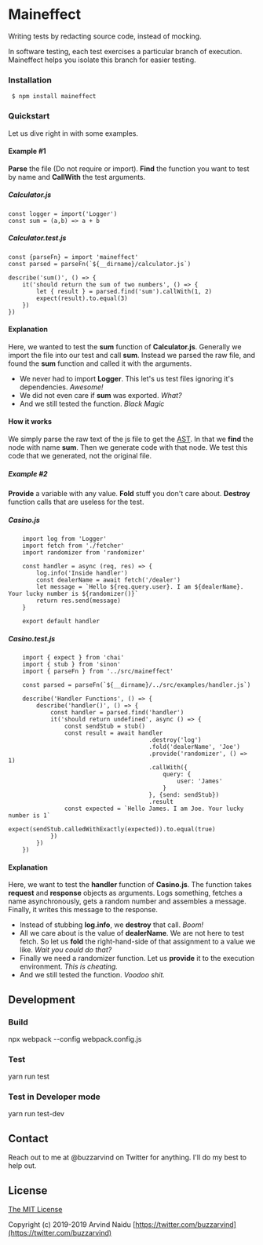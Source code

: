 # Maineffect

Writing tests by redacting source code, instead of mocking.

In software testing, each test exercises a particular branch of execution. Maineffect helps you isolate this branch for easier testing.

### Installation

` $ npm install maineffect`

### Quickstart

Let us dive right in with some examples.

#### Example #1

**Parse** the file (Do not require or import). **Find** the function you want to test by name and **CallWith** the test arguments.

##### Calculator.js

	const logger = import('Logger')
	const sum = (a,b) => a + b

##### Calculator.test.js

	const {parseFn} = import 'maineffect'
	const parsed = parseFn(`${__dirname}/calculator.js`)

    describe('sum()', () => {
		it('should return the sum of two numbers', () => {
			let { result } = parsed.find('sum').callWith(1, 2)
			expect(result).to.equal(3)
		})
	})

#### Explanation
Here, we wanted to test the **sum** function of **Calculator.js**. Generally we import the file into our test and call **sum**. Instead we parsed the raw file, and found the **sum** function and called it with the arguments.

- We never had to import **Logger**. This let's us test files ignoring it's dependencies. *Awesome!*
- We did not even care if **sum** was exported. *What?*
- And we still tested the function. *Black Magic*

#### How it works
We simply parse the raw text of the js file to get the [AST](https://en.wikipedia.org/wiki/Abstract_syntax_tree "AST"). In that we **find** the node with name **sum**. Then we generate code with that node. We test this code that we generated, not the original file.

##### Example #2
**Provide** a variable with any value. **Fold** stuff you don't care about. **Destroy** function calls that are useless for the test.

##### Casino.js

		import log from 'Logger'
		import fetch from './fetcher'
		import randomizer from 'randomizer'

		const handler = async (req, res) => {
			log.info('Inside handler')
			const dealerName = await fetch('/dealer')
			let message = `Hello ${req.query.user}. I am ${dealerName}. Your lucky number is ${randomizer()}`
			return res.send(message)
		}

		export default handler

##### Casino.test.js

		import { expect } from 'chai'
		import { stub } from 'sinon'
		import { parseFn } from '../src/maineffect'

		const parsed = parseFn(`${__dirname}/../src/examples/handler.js`)

		describe('Handler Functions', () => {
			describe('handler()', () => {
				const handler = parsed.find('handler')
				it('should return undefined', async () => {
					const sendStub = stub()
					const result = await handler
											.destroy('log')
											.fold('dealerName', 'Joe')
											.provide('randomizer', () => 1)
											.callWith({
												query: {
													user: 'James'
												}
											}, {send: sendStub})
											.result
					const expected = `Hello James. I am Joe. Your lucky number is 1`
					expect(sendStub.calledWithExactly(expected)).to.equal(true)
				})
			})
		})

#### Explanation
Here, we want to test the **handler** function of **Casino.js**. The function takes **request** and **response** objects as arguments. Logs something, fetches a name asynchronously, gets a random number and assembles a message. Finally, it writes this message to the response.

- Instead of stubbing **log.info**, we **destroy** that call. *Boom!*
- All we care about is the value of **dealerName**. We are not here to test fetch. So let us **fold** the right-hand-side of that assignment to a value we like. *Wait you could do that?*
- Finally we need a randomizer function. Let us **provide** it to the execution environment. *This is cheating.*
- And we still tested the function. *Voodoo shit.*

## Development
### Build
npx webpack --config webpack.config.js

### Test
yarn run test

### Test in Developer mode
yarn run test-dev

## Contact
Reach out to me at @buzzarvind on Twitter for anything. I'll do my best to help out.

## License

[The MIT License](http://opensource.org/licenses/MIT)

Copyright (c) 2019-2019 Arvind Naidu [https://twitter.com/buzzarvind](https://twitter.com/buzzarvind)
